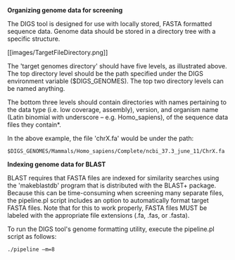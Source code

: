 **Organizing genome data for screening**

The DIGS tool is designed for use with locally stored, FASTA formatted sequence data. Genome data should be stored in a directory tree with a specific structure. 

[[images/TargetFileDirectory.png]]

The 'target genomes directory' should have five levels, as illustrated above. The top directory level should be the path specified under the DIGS environment variable ($DIGS_GENOMES). The top two directory levels can be named anything. 

The bottom three levels should contain directories with names pertaining to the data type (i.e. low coverage, assembly), version, and organism name (Latin binomial with underscore – e.g. Homo_sapiens), of the sequence data files they contain*.

In the above example, the file 'chrX.fa' would be under the path:
```
$DIGS_GENOMES/Mammals/Homo_sapiens/Complete/ncbi_37.3_june_11/ChrX.fa
```

**Indexing genome data for BLAST**

BLAST requires that FASTA files are indexed for similarity searches using the 'makeblastdb' program that is distributed with the BLAST+ package. Because this can be time-consuming when screening many separate files, the pipeline.pl script includes an option to automatically format target FASTA files. Note that for this to work properly, FASTA files MUST be labeled with the appropriate file extensions (.fa, .fas, or .fasta).

To run the DIGS tool's genome formatting utility, execute the pipeline.pl script as follows:

```
./pipeline –m=8
```


